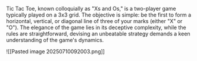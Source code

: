 
Tic Tac Toe, known colloquially as "Xs and Os," is a two-player game typically played on a 3x3 grid. The objective is simple: be the first to form a horizontal, vertical, or diagonal line of three of your marks (either "X" or "O"). The elegance of the game lies in its deceptive complexity, while the rules are straightforward, devising an unbeatable strategy demands a keen understanding of the game's dynamics.


![[Pasted image 20250710092003.png]]



